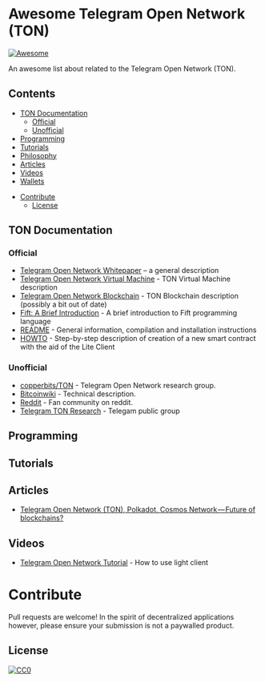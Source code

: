 # Awesome Telegram Open Network (TON)
[![Awesome](https://awesome.re/badge.svg)](https://awesome.re)

An awesome list about related to the Telegram Open Network (TON).

## Contents

<!-- toc -->

  * [TON Documentation](#ton-documentation)
    + [Official](#official)
    + [Unofficial](#unofficial)
  * [Programming](#programming)
  * [Tutorials](#tutorials)
  * [Philosophy](#philosophy)
  * [Articles](#articles)
  * [Videos](#videos)
  * [Wallets](#wallets)
- [Contribute](#contribute)
  * [License](#license)

<!-- tocstop -->

## TON Documentation

### Official

- [Telegram Open Network Whitepaper](https://test.ton.org/ton.pdf) – a general description
- [Telegram Open Network Virtual Machine](https://test.ton.org/tvm.pdf) - TON Virtual Machine description
- [Telegram Open Network Blockchain](https://test.ton.org/tblkch.pdf) - TON Blockchain description (possibly a bit out of date)
- [Fift: A Brief Introduction](https://test.ton.org/fiftbase.pdf) - A brief introduction to Fift programming language
- [README](https://test.ton.org/README.txt) -
General information, compilation and installation instructions
- [HOWTO](https://test.ton.org/HOWTO.txt) - Step-by-step description of creation of a new smart contract with the aid of the Lite Client



### Unofficial

- [copperbits/TON](https://github.com/copperbits/TON) - Telegram Open Network research group.
- [Bitcoinwiki](https://en.bitcoinwiki.org/wiki/TON) - Technical description.
- [Reddit](https://www.reddit.com/r/TelegramOpenNetwork/) - Fan community on reddit.
- [Telegram TON Research](https://t.me/ton_research) - Telegam public group

## Programming

## Tutorials

## Articles
- [Telegram Open Network (TON), Polkadot, Cosmos Network — Future of blockchains?](https://medium.com/@buttonwallet/telegram-open-network-ton-polkadot-cosmos-network-future-of-blockchains-7b466b8f2e40)

## Videos

- [Telegram Open Network Tutorial](https://www.youtube.com/watch?v=J7K2nq5lf7I&feature=youtu.be) - How to use light client

# Contribute

Pull requests are welcome! In the spirit of decentralized applications however, please ensure your submission is not a paywalled product.

## License

[![CC0](http://mirrors.creativecommons.org/presskit/buttons/88x31/svg/cc-zero.svg)](http://creativecommons.org/publicdomain/zero/1.0)

